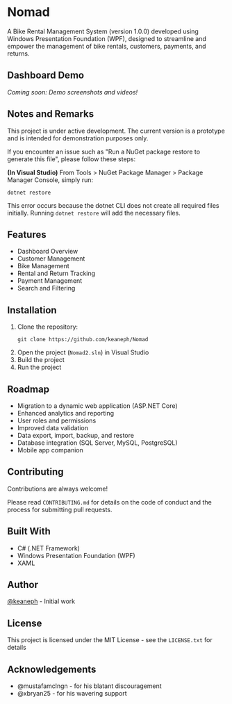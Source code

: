 # Nomad
A Bike Rental Management System (version 1.0.0) developed using Windows Presentation Foundation (WPF), designed to streamline and empower the management of bike rentals, customers, payments, and returns.

## Dashboard Demo
*Coming soon: Demo screenshots and videos!*

## Notes and Remarks
This project is under active development. The current version is a prototype and is intended for demonstration purposes only.


If you encounter an issue such as "Run a NuGet package restore to generate this file", please follow these steps:

**(In Visual Studio)** From Tools > NuGet Package Manager > Package Manager Console, simply run:
```
dotnet restore
```
This error occurs because the dotnet CLI does not create all required files initially. Running `dotnet restore` will add the necessary files.

## Features
- Dashboard Overview
- Customer Management
- Bike Management
- Rental and Return Tracking
- Payment Management
- Search and Filtering

## Installation
1. Clone the repository:
   ```
   git clone https://github.com/keaneph/Nomad
   ```
2. Open the project (`Nomad2.sln`) in Visual Studio
3. Build the project
4. Run the project

## Roadmap
- Migration to a dynamic web application (ASP.NET Core)
- Enhanced analytics and reporting
- User roles and permissions
- Improved data validation
- Data export, import, backup, and restore
- Database integration (SQL Server, MySQL, PostgreSQL)
- Mobile app companion

## Contributing
Contributions are always welcome!

Please read `CONTRIBUTING.md` for details on the code of conduct and the process for submitting pull requests.

## Built With
- C# (.NET Framework)
- Windows Presentation Foundation (WPF)
- XAML

## Author
[@keaneph](https://github.com/keaneph) - Initial work

## License
This project is licensed under the MIT License - see the `LICENSE.txt` for details

## Acknowledgements
- @mustafamclngn - for his blatant discouragement 
- @xbryan25 - for his wavering support